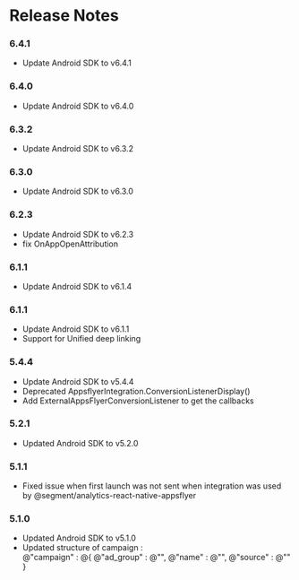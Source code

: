 # Release Notes

### 6.4.1
* Update Android SDK to v6.4.1

### 6.4.0
* Update Android SDK to v6.4.0

### 6.3.2
* Update Android SDK to v6.3.2

### 6.3.0
* Update Android SDK to v6.3.0

### 6.2.3
* Update Android SDK to v6.2.3
* fix OnAppOpenAttribution

### 6.1.1
* Update Android SDK to v6.1.4

### 6.1.1
* Update Android SDK to v6.1.1
* Support for Unified deep linking

### 5.4.4
* Update Android SDK to v5.4.4
* Deprecated AppsflyerIntegration.ConversionListenerDisplay()
* Add ExternalAppsFlyerConversionListener to get the callbacks

### 5.2.1
* Updated Android SDK to v5.2.0

### 5.1.1
*  Fixed issue when first launch was not sent when integration was used by @segment/analytics-react-native-appsflyer

### 5.1.0
* Updated Android SDK to v5.1.0
* Updated structure of campaign :     
    @"campaign" : @{
            @"ad_group" : @"",
            @"name" : @"",
            @"source" : @""
        }
